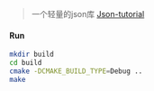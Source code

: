 > 一个轻量的json库
> [Json-tutorial](https://github.com/cs-learning-every-day/json-tutorial)

#### Run
```bash
mkdir build
cd build
cmake -DCMAKE_BUILD_TYPE=Debug ..
make
```